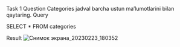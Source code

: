 Task 1
Question
Categories jadval barcha ustun ma’lumotlarini bilan qaytaring.
Query

SELECT * FROM categories

Result
![Снимок экрана_20230223_180352](https://user-images.githubusercontent.com/122611764/220935002-3ddbb7f9-afe1-4051-ad2c-a911f5e405a9.png)
 
